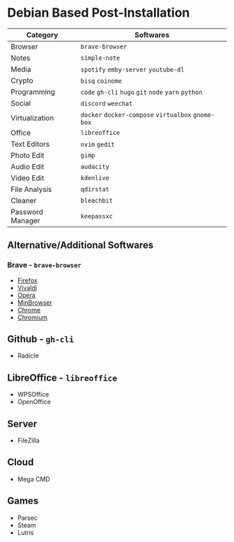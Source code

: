 # Debian Based Post-Installation

Category | Softwares
---|---
Browser | `brave-browser`
Notes | `simple-note`
Media | `spotify` `emby-server` `youtube-dl`
Crypto | `bisq` `coinome`
Programming | `code` `gh-cli` `hugo` `git` `node` `yarn` `python`
Social | `discord` `weechat`
Virtualization | `docker` `docker-compose` `virtualbox` `gnome-box`
Office | `libreoffice`
Text Editors | `nvim` `gedit`
Photo Edit | `gimp`
Audio Edit | `audacity`
Video Edit | `kdenlive`
File Analysis | `qdirstat`
Cleaner | `bleachbit`
Password Manager | `keepassxc`

## Alternative/Additional Softwares

### Brave - `brave-browser`
- [Firefox](https://www.mozilla.org/en-US/firefox/new/)
- [Vivaldi](https://vivaldi.com/download/)
- [Opera](https://www.opera.com/)
- [MinBrowser](https://minbrowser.org/)
- [Chrome](https://www.google.com/chrome/)
- [Chromium](https://www.chromium.org/)


## Github - `gh-cli`
- Radicle

## LibreOffice - `libreoffice`
- WPSOffice
- OpenOffice

## Server
- FileZilla

## Cloud
- Mega CMD

## Games
- Parsec
- Steam
- Lutris




